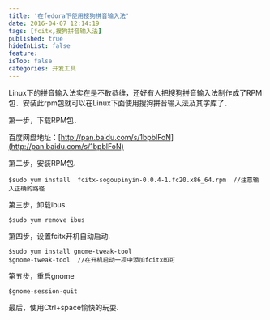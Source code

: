 ```yaml
---
title: '在fedora下使用搜狗拼音输入法'
date: 2016-04-07 12:14:19
tags: [fcitx,搜狗拼音输入法]
published: true
hideInList: false
feature: 
isTop: false
categories: 开发工具
---
```


Linux下的拼音输入法实在是不敢恭维，还好有人把搜狗拼音输入法制作成了RPM包．安装此rpm包就可以在Linux下面使用搜狗拼音输入法及其字库了．

第一步，下载RPM包．

百度网盘地址：[http://pan.baidu.com/s/1bpblFoN](http://pan.baidu.com/s/1bpblFoN)

第二步，安装RPM包.

    $sudo yum install  fcitx-sogoupinyin-0.0.4-1.fc20.x86_64.rpm  //注意输入正确的路径
    

第三步，卸载ibus.

    $sudo yum remove ibus

第四步，设置fcitx开机自动启动.

    $sudo yum install gnome-tweak-tool
    $gnome-tweak-tool  //在开机启动一项中添加fcitx即可

第五步，重启gnome

    $gnome-session-quit

最后，使用Ctrl+space愉快的玩耍.